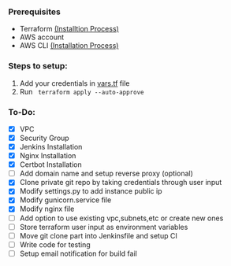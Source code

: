 
### Prerequisites
* Terraform [(Installtion Process)](https://learn.hashicorp.com/tutorials/terraform/install-cli)
* AWS account
* AWS CLI [(Installation Process)](https://docs.aws.amazon.com/cli/latest/userguide/install-cliv2.html)


### Steps to setup:
1. Add your credentials in [vars.tf](vars.tf) file
2. Run ``` terraform apply --auto-approve```


### To-Do:
- [X]  VPC
- [X]  Security Group
- [X] Jenkins Installation
- [X] Nginx Installation
- [X] Certbot Installation
- [ ] Add domain name and setup reverse proxy (optional)
- [x] Clone private git repo by taking credentials through user input
- [x] Modify settings.py to add instance public ip
- [x] Modify gunicorn.service file
- [x] Modify nginx file
- [ ] Add option to use existing vpc,subnets,etc or create new ones
- [ ] Store terraform user input as environment variables
- [ ] Move git clone part into Jenkinsfile and setup CI
- [ ] Write code for testing 
- [ ] Setup email notification for build fail

